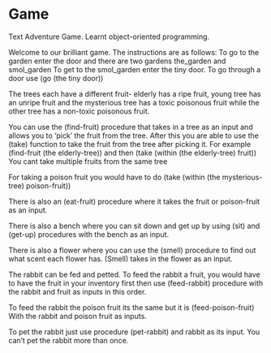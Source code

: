 # Game
Text Adventure Game. Learnt object-oriented programming.

Welcome to our brilliant game.
The instructions are as follows:
To go to the garden enter the door and there are two gardens the_garden and smol_garden
To get to the smol_garden enter the tiny door.
To go through a door use (go (the tiny door))


The trees each have a different fruit- elderly has a ripe fruit, young tree has an unripe fruit and the mysterious tree has a toxic poisonous fruit while the other tree has a non-toxic poisonous fruit.

You can use the (find-fruit) procedure that takes in a tree as an input and allows you to ‘pick’ the fruit from the tree. After this you are able to use the (take) function to take the fruit from the tree after picking it. For example (find-fruit (the elderly-tree)) and then 
(take (within (the elderly-tree) fruit))
You cant take multiple fruits from the same tree

For taking a poison fruit you would have to do (take (within (the mysterious-tree) poison-fruit)) 

There is also an (eat-fruit) procedure where it takes the fruit or poison-fruit as an input.

There is also a bench where you can sit down and get up by using (sit) and (get-up) procedures with the bench as an input.

There is also a flower where you can use the (smell) procedure to find out what scent each flower has. (Smell) takes in the flower as an input.

The rabbit can be fed and petted.
To feed the rabbit a fruit, you would have to have the fruit in your inventory first then use 
(feed-rabbit) procedure with the rabbit and fruit as inputs in this order.


To feed the rabbit the poison fruit its the same but it is (feed-poison-fruit)
With the rabbit and poison fruit as inputs.

To pet the rabbit just use procedure (pet-rabbit) and rabbit as its input. You can’t pet the rabbit more than once.
